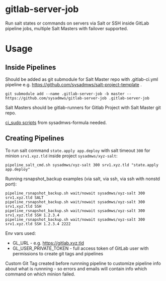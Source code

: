 # gitlab-server-job
Run salt states or commands on servers via Salt or SSH inside GitLab pipeline jobs, multiple Salt Masters with failover supported.

# Usage

## Inside Pipelines
Should be added as git submodule for Salt Master repo with .gitlab-ci.yml pipeline e.g. https://github.com/sysadmws/salt-project-template .
```
git submodule add --name .gitlab-server-job -b master -- https://github.com/sysadmws/gitlab-server-job .gitlab-server-job
```
Salt Masters should be gitlab-runners for Gitlab Project with Salt Master git repo.

[ci_sudo scripts](https://github.com/sysadmws/sysadmws-formula/tree/master/scripts/ci_sudo) from sysadmws-formula needed.

## Creating Pipelines
To run salt command `state.apply app.deploy` with salt timeout `300` for minion `srv1.xyz.tld` inside project `sysadmws/xyz-salt`:
```
pipeline_salt_cmd.sh sysadmws/xyz-salt 300 srv1.xyz.tld "state.apply app.deploy"
```

Running rsnapshot_backup examples (via salt, via ssh, via ssh with nonstd port):
```
pipeline_rsnapshot_backup.sh wait/nowait sysadmws/xyz-salt 300 srv1.xyz.tld SALT
pipeline_rsnapshot_backup.sh wait/nowait sysadmws/xyz-salt 300 srv1.xyz.tld SSH
pipeline_rsnapshot_backup.sh wait/nowait sysadmws/xyz-salt 300 srv1.xyz.tld SSH 1.2.3.4
pipeline_rsnapshot_backup.sh wait/nowait sysadmws/xyz-salt 300 srv1.xyz.tld SSH 1.2.3.4 2222
```

Env vars used:
- GL_URL - e.g. https://gitlab.xyz.tld
- GL_USER_PRIVATE_TOKEN - full access token of GitLab user with permissions to create git tags and pipelines

Custom Git Tag created before runnning pipeline to customize pipeline info about what is runnning - so errors and emails will contain info which command on which minion failed.
